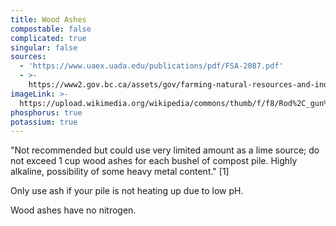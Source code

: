```yaml
---
title: Wood Ashes
compostable: false
complicated: true
singular: false
sources:
  - 'https://www.uaex.uada.edu/publications/pdf/FSA-2087.pdf'
  - >-
    https://www2.gov.bc.ca/assets/gov/farming-natural-resources-and-industry/agriculture-and-seafood/agricultural-land-and-environment/waste-management/manure-management/composting_guide.pdf
imageLink: >-
  https://upload.wikimedia.org/wikipedia/commons/thumb/f/f8/Rod%2C_gun%2C_and_palette_in_the_high_Rockies_-_being_a_record_of_an_artist%27s_impressions_in_the_land_of_the_red_gods_%281914%29_%2814576754850%29.jpg/512px-Rod%2C_gun%2C_and_palette_in_the_high_Rockies_-_being_a_record_of_an_artist%27s_impressions_in_the_land_of_the_red_gods_%281914%29_%2814576754850%29.jpg
phosphorus: true
potassium: true
---
```


"Not recommended but could use very limited amount as a lime source; do not exceed 1 cup wood ashes for each bushel of compost pile. Highly alkaline, possibility of some heavy metal content." \[1]

Only use ash if your pile is not heating up due to low pH.

Wood ashes have no nitrogen.
